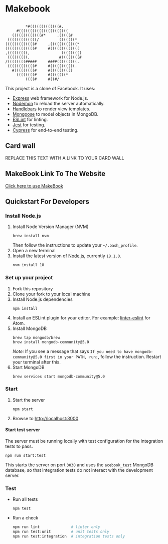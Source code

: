 # Makebook

```
                                                                               
         *#(((((((((((((#.                               
     #((((((((((((((((((((((                            
   (((((((((((((#*     .(((((#                          
 (((((((((((((/         (((((((*                        
(((((((((((((#     ,((((((((((((*                       
(((((((((((((#     #(((((((((((((                       
,(((((((((,              (((((((((                       
 (((((((((,             #((((((((#                       
/((((((((#####     ####(((((((((.                       
 ((((((((((((#     #(((((((((((.                        
   #(((((((((#     #((((((((((                          
     ((((((((#     #(((((((*                            
         ((((#     #((#/                                          
```

This project is a clone of Facebook.
It uses:

- [Express](https://expressjs.com/) web framework for Node.js.
- [Nodemon](https://nodemon.io/) to reload the server automatically.
- [Handlebars](https://handlebarsjs.com/) to render view templates.
- [Mongoose](https://mongoosejs.com) to model objects in MongoDB.
- [ESLint](https://eslint.org) for linting.
- [Jest](https://jestjs.io/) for testing.
- [Cypress](https://www.cypress.io/) for end-to-end testing.

## Card wall

REPLACE THIS TEXT WITH A LINK TO YOUR CARD WALL

## MakeBook Link To The Website
[Click here to use MakeBook](https://make-book.herokuapp.com/)

## Quickstart For Developers

### Install Node.js

1. Install Node Version Manager (NVM)
   ```
   brew install nvm
   ```
   Then follow the instructions to update your `~/.bash_profile`.
2. Open a new terminal
3. Install the latest version of [Node.js](https://nodejs.org/en/), currently `18.1.0`.
   ```
   nvm install 18
   ```

### Set up your project

1. Fork this repository
3. Clone your fork to your local machine
4. Install Node.js dependencies
   ```
   npm install
   ```
5. Install an ESLint plugin for your editor. For example: [linter-eslint](https://github.com/AtomLinter/linter-eslint) for Atom.
6. Install MongoDB
   ```
   brew tap mongodb/brew
   brew install mongodb-community@5.0
   ```
   *Note:* If you see a message that says `If you need to have mongodb-community@5.0 first in your PATH, run:`, follow the instruction. Restart your terminal after this.
7. Start MongoDB
   ```
   brew services start mongodb-community@5.0
   ```

### Start

1. Start the server
   ```
   npm start
   ```
2. Browse to [http://localhost:3000](http://localhost:3000)

#### Start test server

The server must be running locally with test configuration for the
integration tests to pass.

```
npm run start:test
```

This starts the server on port `3030` and uses the `acebook_test` MongoDB database,
so that integration tests do not interact with the development server.

### Test

- Run all tests
  ```
  npm test
  ```
- Run a check
  ```bash
  npm run lint              # linter only
  npm run test:unit         # unit tests only
  npm run test:integration  # integration tests only
  ```